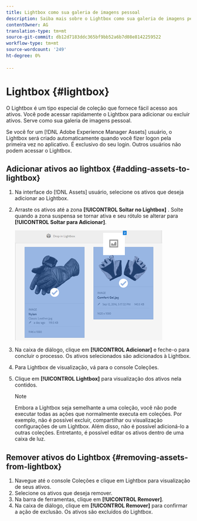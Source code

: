 ```yaml
---
title: Lightbox como sua galeria de imagens pessoal
description: Saiba mais sobre o Lightbox como sua galeria de imagens pessoal nos Ativos Adobe Experience Manager].
contentOwner: AG
translation-type: tm+mt
source-git-commit: db12d7183ddc365bf9bb52a6b7d08e8142259522
workflow-type: tm+mt
source-wordcount: '249'
ht-degree: 0%

---
```



# Lightbox {#lightbox}

O Lightbox é um tipo especial de coleção que fornece fácil acesso aos ativos. Você pode acessar rapidamente o Lightbox para adicionar ou excluir ativos. Serve como sua galeria de imagens pessoal.

Se você for um [!DNL Adobe Experience Manager Assets] usuário, o Lightbox será criado automaticamente quando você fizer logon pela primeira vez no aplicativo. É exclusivo do seu login. Outros usuários não podem acessar o Lightbox.

## Adicionar ativos ao lightbox {#adding-assets-to-lightbox}

1. Na interface do [!DNL Assets] usuário, selecione os ativos que deseja adicionar ao Lightbox.
1. Arraste os ativos até a zona **[!UICONTROL Soltar no Lightbox]** . Solte quando a zona suspensa se tornar ativa e seu rótulo se alterar para **[!UICONTROL Soltar para Adicionar]**.

   ![add_to_lightbox](assets/add_to_lightbox.png)

1. Na caixa de diálogo, clique em **[!UICONTROL Adicionar]** e feche-o para concluir o processo. Os ativos selecionados são adicionados à Lightbox.
1. Para Lightbox de visualização, vá para o console Coleções.
1. Clique em **[!UICONTROL Lightbox]** para visualização dos ativos nela contidos.

   >[!NOTE]
   >
   >Embora a Lightbox seja semelhante a uma coleção, você não pode executar todas as ações que normalmente executa em coleções. Por exemplo, não é possível excluir, compartilhar ou visualização configurações de um Lightbox. Além disso, não é possível adicioná-lo a outras coleções. Entretanto, é possível editar os ativos dentro de uma caixa de luz.

## Remover ativos do Lightbox {#removing-assets-from-lightbox}

1. Navegue até o console Coleções e clique em Lightbox para visualização de seus ativos.
1. Selecione os ativos que deseja remover.
1. Na barra de ferramentas, clique em **[!UICONTROL Remover]**.
1. Na caixa de diálogo, clique em **[!UICONTROL Remover]** para confirmar a ação de exclusão. Os ativos são excluídos do Lightbox.
